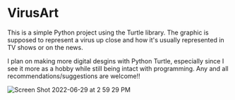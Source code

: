 # VirusArt
This is a simple Python project using the Turtle library. The graphic is supposed to represent a virus up close and how it's usually represented in TV shows or on the news. 

I plan on making more digital desgins with Python Turtle, especially since I see it more as a hobby while still being intact with programming.
Any and all recommendations/suggestions are welcome!!


![Screen Shot 2022-06-29 at 2 59 29 PM](https://user-images.githubusercontent.com/90480945/176515167-10bff35b-ceea-4c27-b57f-34388884080b.png)
